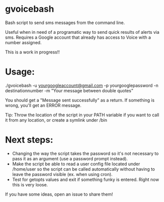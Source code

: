 gvoicebash
==========

Bash script to send sms messages from the command line.

Useful when in need of a programatic way to send quick results of alerts via sms. Requires a
Google account that already has access to Voice with a number assigned.

This is a work in progress!!


Usage:
======
./gvoicebash -u yourgoogleaccount@gmail.com -p yourgooglepassword -n destinationnumber -m "Your message between double quotes"

You should get a "Message sent successfully" as a return. If something is wrong, you'll get an ERROR message.

Tip: Throw the location of the script in your PATH variable if you want to call it from any location, or create a symlink under /bin


Next steps:
===========
- Changing the way the script takes the password so it's not necessary to pass it as an argument (use a password prompt instead).
- Make the script be able to read a user config file located under /home/user so the script can be called automatically without having to leave the password visible (ex. when using cron).
- Test for getopts values and exit if something funky is entered. Right now this is very loose.

If you have some ideas, open an issue to share them!